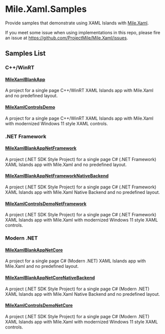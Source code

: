 ﻿# Mile.Xaml.Samples

Provide samples that demonstrate using XAML Islands with
[Mile.Xaml](https://github.com/ProjectMile/Mile.Xaml).

If you meet some issue when using implementations in this repo, please fire an
issue at https://github.com/ProjectMile/Mile.Xaml/issues.

## Samples List

### C++/WinRT

#### [MileXamlBlankApp](MileXamlBlankApp)

A project for a single page C++/WinRT XAML Islands app with Mile.Xaml and no
predefined layout.

#### [MileXamlControlsDemo](MileXamlControlsDemo)

A project for a single page C++/WinRT XAML Islands app with Mile.Xaml with
modernized Windows 11 style XAML controls.

### .NET Framework

#### [MileXamlBlankAppNetFramework](MileXamlBlankAppNetFramework)

A project (.NET SDK Style Project) for a single page C# (.NET Framework) XAML
Islands app with Mile.Xaml and no predefined layout.

#### [MileXamlBlankAppNetFrameworkNativeBackend](MileXamlBlankAppNetFrameworkNativeBackend)

A project (.NET SDK Style Project) for a single page C# (.NET Framework) XAML
Islands app with Mile.Xaml Native Backend and no predefined layout.

#### [MileXamlControlsDemoNetFramework](MileXamlControlsDemoNetFramework)

A project (.NET SDK Style Project) for a single page C# (.NET Framework) XAML
Islands app with Mile.Xaml with modernized Windows 11 style XAML controls.

### Modern .NET

#### [MileXamlBlankAppNetCore](MileXamlBlankAppNetCore)

A project for a single page C# (Modern .NET) XAML Islands app with Mile.Xaml and
no predefined layout.

#### [MileXamlBlankAppNetCoreNativeBackend](MileXamlBlankAppNetCoreNativeBackend)

A project (.NET SDK Style Project) for a single page C# (Modern .NET) XAML
Islands app with Mile.Xaml Native Backend and no predefined layout.

#### [MileXamlControlsDemoNetCore](MileXamlControlsDemoNetCore)

A project (.NET SDK Style Project) for a single page C# (Modern .NET) XAML
Islands app with Mile.Xaml with modernized Windows 11 style XAML controls.
